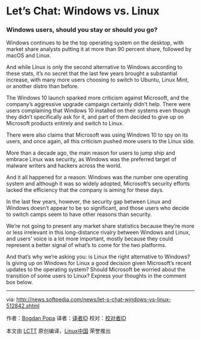 Let’s Chat: Windows vs. Linux
============================================================

### Windows users, should you stay or should you go?

Windows continues to be the top operating system on the desktop, with market share analysts putting it at more than 90 percent share, followed by macOS and Linux.

And while Linux is only the second alternative to Windows according to these stats, it’s no secret that the last few years brought a substantial increase, with many more users choosing to switch to Ubuntu, Linux Mint, or another distro than before.

The Windows 10 launch sparked more criticism against Microsoft, and the company’s aggressive upgrade campaign certainly didn’t help. There were users complaining that Windows 10 installed on their systems even though they didn’t specifically ask for it, and part of them decided to give up on Microsoft products entirely and switch to Linux.

There were also claims that Microsoft was using Windows 10 to spy on its users, and once again, all this criticism pushed more users to the Linux side.

More than a decade ago, the main reason for users to jump ship and embrace Linux was security, as Windows was the preferred target of malware writers and hackers across the world.

And it all happened for a reason: Windows was the number one operating system and although it was so widely adopted, Microsoft’s security efforts lacked the efficiency that the company is aiming for these days.

In the last few years, however, the security gap between Linux and Windows doesn’t appear to be so significant, and those users who decide to switch camps seem to have other reasons than security.

We’re not going to present any market share statistics because they’re more or less irrelevant in this long-distance rivalry between Windows and Linux, and users’ voice is a lot more important, mostly because they could represent a better signal of what’s to come for the two platforms.

And that’s why we’re asking you: is Linux the right alternative to Windows? Is giving up on Windows for Linux a good decision given Microsoft’s recent updates to the operating system? Should Microsoft be worried about the transition of some users to Linux? Express your thoughts in the comment box below.

--------------------------------------------------------------------------------

via: http://news.softpedia.com/news/let-s-chat-windows-vs-linux-512842.shtml

作者：[Bogdan Popa][a]
译者：[译者ID](https://github.com/译者ID)
校对：[校对者ID](https://github.com/校对者ID)

本文由 [LCTT](https://github.com/LCTT/TranslateProject) 原创编译，[Linux中国](https://linux.cn/) 荣誉推出

[a]:http://news.softpedia.com/editors/browse/bogdan-popa
[1]:http://news.softpedia.com/editors/browse/bogdan-popa
[2]:http://news.softpedia.com/news/let-s-chat-windows-vs-linux-512842.shtml#
[3]:https://share.flipboard.com/bookmarklet/popout?v=2&title=Let%E2%80%99s+Chat%3A+Windows+vs.+Linux&url=http%3A%2F%2Fnews.softpedia.com%2Fnews%2Flet-s-chat-windows-vs-linux-512842.shtml&t=1487122876&utm_campaign=widgets&utm_medium=web&utm_source=flipit&utm_content=news.softpedia.com
[4]:http://news.softpedia.com/news/let-s-chat-windows-vs-linux-512842.shtml#
[5]:http://twitter.com/intent/tweet?related=softpedia&via=bgdftw&text=Let%E2%80%99s+Chat%3A+Windows+vs.+Linux&url=http%3A%2F%2Fnews.softpedia.com%2Fnews%2Flet-s-chat-windows-vs-linux-512842.shtml
[6]:https://plus.google.com/share?url=http://news.softpedia.com/news/let-s-chat-windows-vs-linux-512842.shtml
[7]:https://twitter.com/intent/follow?screen_name=bgdftw
